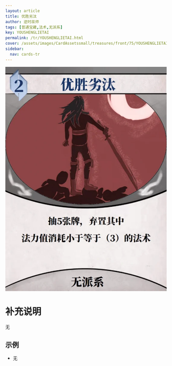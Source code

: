 ```yaml
---
layout: article
title: 优胜劣汰
author: 逆时巫师
tags: [普通宝藏,法术,无派系]
key: YOUSHENGLIETAI
permalink: /tr/YOUSHENGLIETAI.html
cover: /assets/images/CardAssetssmall/treasures/front/75/YOUSHENGLIETAI.webp
sidebar:
  nav: cards-tr
---
```

![](/assets/images/CardAssets/treasures/front/75/YOUSHENGLIETAI.webp)

# 补充说明
无


## 示例
* 无